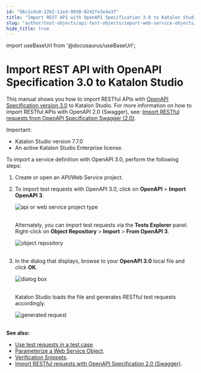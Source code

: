 ```yaml
---
id: "96c1cdc0-22b2-11ed-9930-0242fe3e4a3f"
title: "Import REST API with OpenAPI Specification 3.0 to Katalon Studio"
slug: "author/test-objects/api-test-objects/import-web-service-objects/import-rest-api-with-openapi-specification-3.0-to-katalon-studio"
hide_title: true
---
```

import useBaseUrl from '@docusaurus/useBaseUrl';


# <a id="id" class="anchor_top_offset"/><a id="ariaid-title1" class="anchor_top_offset"/>Import REST API with OpenAPI Specification 3.0 to <span xmlns="http://www.w3.org/1999/xhtml" className="ph">Katalon Studio</span> 

<p xmlns="http://www.w3.org/1999/xhtml" className="p">This manual shows you how to import RESTful APIs with <a className="xref j-external-link" href="https://swagger.io/specification/" target="_blank">OpenAPI Specification     version 3.0</a> to Katalon Studio. For more information on how to   import RESTful APIs with OpenAPI 2.0 (Swagger), see: <a className="xref" href="/author/test-objects/api-test-objects/import-web-service-objects/import-restful-requests-from-swagger-2.0">Import     RESTful requests from OpenAPI Specification Swagger (2.0)</a>.</p> 
<div xmlns="http://www.w3.org/1999/xhtml" className="note important note_important"><span className="note__title">Important:</span> 
  <ul className="ul"><li className="li">Katalon Studio version 7.7.0</li><li className="li">An active Katalon Studio Enterprise license.</li></ul>
</div>
<p xmlns="http://www.w3.org/1999/xhtml" className="p">To import a service definition with OpenAPI 3.0, perform the   following steps:</p> 
<ol xmlns="http://www.w3.org/1999/xhtml" className="ol"><li className="li">     <p className="p">Create or open an API/Web Service project.</p>   </li><li className="li">     <p className="p">To import test requests with OpenAPI 3.0, click on       <strong className="ph b">OpenAPI</strong> &gt; <strong className="ph b">Import OpenAPI         3</strong>.</p>     <p className="p">       <img className="image" src={useBaseUrl("https://github.com/katalon-studio/docs-images/raw/master/katalon-studio/docs/import-openapi30/icon.png")} width={500} alt="api or web service project type" /><br /><br />     </p>     <p className="p">Alternately, you can import test requests via the <strong className="ph b">Tests         Explorer</strong> panel. Right-click on <strong className="ph b">Object         Repository</strong> &gt; <strong className="ph b">Import</strong> &gt; <strong className="ph b">From         OpenAPI 3</strong>.</p>     <p className="p">       <img className="image" src={useBaseUrl("https://github.com/katalon-studio/docs-images/raw/master/katalon-studio/docs/import-openapi30/K.S.E-8.2.5-import-postman-object_repository_open_api3.png")} alt="object repository" /><br /><br />     </p>   </li><li className="li">     <p className="p">In the dialog that displays, browse to your <strong className="ph b">OpenAPI         3.0</strong> local file and click <strong className="ph b">OK</strong>.</p>     <p className="p">       <img className="image" src={useBaseUrl("https://github.com/katalon-studio/docs-images/raw/master/katalon-studio/docs/import-openapi30/browse-openapi30.png")} width={600} alt="dialog box" /><br /><br />     </p>     <p className="p">Katalon Studio loads the file and generates RESTful test       requests accordingly.</p>     <p className="p">       <img className="image" src={useBaseUrl("https://github.com/katalon-studio/docs-images/raw/master/katalon-studio/docs/import-openapi30/imported.png")} alt="generated request" /><br /><br />     </p>   </li></ol> 
<p xmlns="http://www.w3.org/1999/xhtml" className="p">   <strong className="ph b">See also:</strong> </p> 
<ul xmlns="http://www.w3.org/1999/xhtml" className="ul"><li className="li">     <a className="xref" href="/author/create-test-cases/using-web-services-in-a-test-case-in-katalon-studio">Use       test requests in a test case</a>.</li><li className="li">     <a className="xref j-external-link" href="http:///display/KD/Parameterize+a+Web+Service+Object" target="_blank">Parameterize a       Web Service Object</a>.</li><li className="li">     <a className="xref j-external-link" href="http:///display/KD/Verification+Snippets" target="_blank">Verification       Snippets</a>.</li><li className="li">     <a className="xref" href="/author/test-objects/api-test-objects/import-web-service-objects/import-restful-requests-from-swagger-2.0">Import       RESTful requests with OpenAPI Specification 2.0 (Swagger)</a>.</li></ul> 
